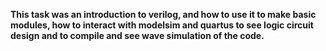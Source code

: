 **This task was an introduction to verilog, and how to use it to make basic modules, how to interact with modelsim and quartus to see logic circuit design and to compile and see wave simulation of the code.**
